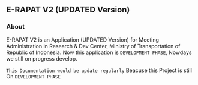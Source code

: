 ## E-RAPAT V2 (UPDATED Version)

### About

E-RAPAT V2 is an Application (UPDATED Version) for Meeting Administration in Research & Dev Center, Ministry of Transportation of Republic of Indonesia.
Now this application is `DEVELOPMENT PHASE`, Nowdays we still on progress develop.

`This Documentation would be update regularly` Beacuse this Project is still On `DEVELOPMENT PHASE`
